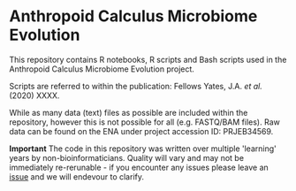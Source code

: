 # Anthropoid Calculus Microbiome Evolution

This repository contains R notebooks, R scripts and Bash scripts used in the Anthropoid Calculus Microbiome Evolution project.

Scripts are referred to within the publication: Fellows Yates, J.A. _et al._ (2020) XXXX.

While as many data (text) files as possible are included within the repository, however this is not possible for all (e.g. FASTQ/BAM files). Raw data can be found on the ENA under project accession ID: PRJEB34569. 

**Important** The code in this repository was written over multiple 'learning' years by non-bioinformaticians. Quality will vary and may not be immediately re-rerunable - if you encounter any issues please leave an [issue](https://github.com/jfy133/Anthropoid_Calculus_Microbiome_Evolution/issues) and we will endevour to clarify.
 
